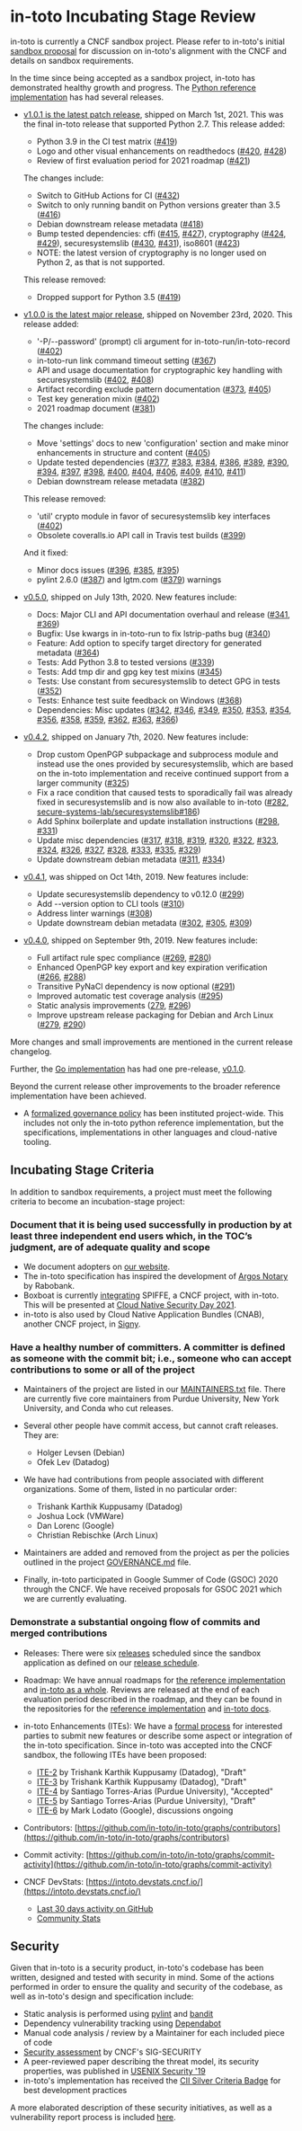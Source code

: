 # in-toto Incubating Stage Review

in-toto is currently a CNCF sandbox project. Please refer to in-toto's initial
[sandbox proposal](../proposals/sandbox/in-toto.adoc) for discussion on in-toto's
alignment with the CNCF and details on sandbox requirements.

In the time since being accepted as a sandbox project, in-toto has demonstrated
healthy growth and progress. The [Python reference implementation](https://github.com/in-toto/in-toto) has had several releases.

* [v1.0.1 is the latest patch release](https://github.com/in-toto/in-toto/releases),
  shipped on March 1st, 2021. This was the final in-toto release that supported Python
  2.7. This release added:
    * Python 3.9 in the CI test matrix ([#419](https://github.com/in-toto/in-toto/pull/419))
    * Logo and other visual enhancements on readthedocs ([#420](https://github.com/in-toto/in-toto/pull/420), [#428](https://github.com/in-toto/in-toto/pull/428))
    * Review of first evaluation period for 2021 roadmap ([#421](https://github.com/in-toto/in-toto/pull/421))

  The changes include:
    * Switch to GitHub Actions for CI ([#432](https://github.com/in-toto/in-toto/pull/432))
    * Switch to only running bandit on Python versions greater than 3.5 ([#416](https://github.com/in-toto/in-toto/pull/416))
    * Debian downstream release metadata ([#418](https://github.com/in-toto/in-toto/pull/418))
    * Bump tested dependencies: cffi ([#415](https://github.com/in-toto/in-toto/pull/415), [#427](https://github.com/in-toto/in-toto/pull/427)), cryptography ([#424](https://github.com/in-toto/in-toto/pull/424), [#429](https://github.com/in-toto/in-toto/pull/429)), securesystemslib ([#430](https://github.com/in-toto/in-toto/pull/430), [#431](https://github.com/in-toto/in-toto/pull/431)), iso8601 ([#423](https://github.com/in-toto/in-toto/pull/423))
    * NOTE: the latest version of cryptography is no longer used on Python 2, as that is not supported.

  This release removed:
    * Dropped support for Python 3.5 ([#419](https://github.com/in-toto/in-toto/pull/419))

* [v1.0.0 is the latest major release](https://github.com/in-toto/in-toto/releases),
  shipped on November 23rd, 2020. This release added:
    * '-P/--password' (prompt) cli argument for in-toto-run/in-toto-record ([#402](https://github.com/in-toto/in-toto/pull/402))
    * in-toto-run link command timeout setting ([#367](https://github.com/in-toto/in-toto/pull/367))
    * API and usage documentation for cryptographic key handling with securesystemslib ([#402](https://github.com/in-toto/in-toto/pull/402), [#408](https://github.com/in-toto/in-toto/pull/408))
    * Artifact recording exclude pattern documentation ([#373](https://github.com/in-toto/in-toto/pull/373), [#405](https://github.com/in-toto/in-toto/pull/405))
    * Test key generation mixin ([#402](https://github.com/in-toto/in-toto/pull/402))
    * 2021 roadmap document ([#381](https://github.com/in-toto/in-toto/pull/381))

  The changes include:
    * Move 'settings' docs to new 'configuration' section and make minor enhancements in structure and content ([#405](https://github.com/in-toto/in-toto/pull/405))
    * Update tested dependencies ([#377](https://github.com/in-toto/in-toto/pull/377), [#383](https://github.com/in-toto/in-toto/pull/383), [#384](https://github.com/in-toto/in-toto/pull/384), [#386](https://github.com/in-toto/in-toto/pull/386), [#389](https://github.com/in-toto/in-toto/pull/389), [#390](https://github.com/in-toto/in-toto/pull/390), [#394](https://github.com/in-toto/in-toto/pull/394), [#397](https://github.com/in-toto/in-toto/pull/397), [#398](https://github.com/in-toto/in-toto/pull/398), [#400](https://github.com/in-toto/in-toto/pull/400), [#404](https://github.com/in-toto/in-toto/pull/404), [#406](https://github.com/in-toto/in-toto/pull/406), [#409](https://github.com/in-toto/in-toto/pull/409), [#410](https://github.com/in-toto/in-toto/pull/410), [#411](https://github.com/in-toto/in-toto/pull/411))
    * Debian downstream release metadata ([#382](https://github.com/in-toto/in-toto/pull/382))

  This release removed:
    * 'util' crypto module in favor of securesystemslib key interfaces ([#402](https://github.com/in-toto/in-toto/pull/402))
    * Obsolete coveralls.io API call in Travis test builds ([#399](https://github.com/in-toto/in-toto/pull/399))

  And it fixed:
    * Minor docs issues ([#396](https://github.com/in-toto/in-toto/pull/396), [#385](https://github.com/in-toto/in-toto/pull/385), [#395](https://github.com/in-toto/in-toto/pull/395))
    * pylint 2.6.0 ([#387](https://github.com/in-toto/in-toto/pull/387)) and lgtm.com ([#379](https://github.com/in-toto/in-toto/pull/379)) warnings

* [v0.5.0](https://github.com/in-toto/in-toto/releases),
  shipped on July 13th, 2020. New features include:
    * Docs: Major CLI and API documentation overhaul and release ([#341](https://github.com/in-toto/in-toto/pull/341), [#369](https://github.com/in-toto/in-toto/pull/369))
    * Bugfix: Use kwargs in in-toto-run to fix lstrip-paths bug ([#340](https://github.com/in-toto/in-toto/pull/340))
    * Feature: Add option to specify target directory for generated metadata ([#364](https://github.com/in-toto/in-toto/pull/364))
    * Tests: Add Python 3.8 to tested versions ([#339](https://github.com/in-toto/in-toto/pull/339))
    * Tests: Add tmp dir and gpg key test mixins ([#345](https://github.com/in-toto/in-toto/pull/345))
    * Tests: Use constant from securesystemslib to detect GPG in tests ([#352](https://github.com/in-toto/in-toto/pull/352))
    * Tests: Enhance test suite feedback on Windows ([#368](https://github.com/in-toto/in-toto/pull/368))
    * Dependencies: Misc updates ([#342](https://github.com/in-toto/in-toto/pull/342), [#346](https://github.com/in-toto/in-toto/pull/346), [#349](https://github.com/in-toto/in-toto/pull/349), [#350](https://github.com/in-toto/in-toto/pull/350), [#353](https://github.com/in-toto/in-toto/pull/353), [#354](https://github.com/in-toto/in-toto/pull/354), [#356](https://github.com/in-toto/in-toto/pull/356), [#358](https://github.com/in-toto/in-toto/pull/358), [#359](https://github.com/in-toto/in-toto/pull/359), [#362](https://github.com/in-toto/in-toto/pull/362), [#363](https://github.com/in-toto/in-toto/pull/363), [#366](https://github.com/in-toto/in-toto/pull/366))

* [v0.4.2](https://github.com/in-toto/in-toto/releases),
  shipped on January 7th, 2020. New features include:
    * Drop custom OpenPGP subpackage and subprocess module and instead use the ones provided by securesystemslib, which are based on the in-toto implementation and receive continued support from a larger community ([#325](https://github.com/in-toto/in-toto/pull/325))
    * Fix a race condition that caused tests to sporadically fail was already fixed in securesystemslib and is now also available to in-toto ([#282](https://github.com/in-toto/in-toto/pull/282), [secure-systems-lab/securesystemslib#186](https://github.com/secure-systems-lab/securesystemslib/pull/186))
    * Add Sphinx boilerplate and update installation instructions ([#298](https://github.com/in-toto/in-toto/pull/298), [#331](https://github.com/in-toto/in-toto/pull/331))
    * Update misc dependencies ([#317](https://github.com/in-toto/in-toto/pull/317), [#318](https://github.com/in-toto/in-toto/pull/318), [#319](https://github.com/in-toto/in-toto/pull/319), [#320](https://github.com/in-toto/in-toto/pull/320), [#322](https://github.com/in-toto/in-toto/pull/322), [#323](https://github.com/in-toto/in-toto/pull/323), [#324](https://github.com/in-toto/in-toto/pull/324), [#326](https://github.com/in-toto/in-toto/pull/326), [#327](https://github.com/in-toto/in-toto/pull/327), [#328](https://github.com/in-toto/in-toto/pull/328), [#333](https://github.com/in-toto/in-toto/pull/333), [#335](https://github.com/in-toto/in-toto/pull/335), [#329](https://github.com/in-toto/in-toto/pull/329))
    * Update downstream debian metadata ([#311](https://github.com/in-toto/in-toto/pull/311), [#334](https://github.com/in-toto/in-toto/pull/334))

* [v0.4.1](https://github.com/in-toto/in-toto/releases),
  was shipped on Oct 14th, 2019. New features include:
    * Update securesystemslib dependency to v0.12.0 ([#299](https://github.com/in-toto/in-toto/pull/299))
    * Add --version option to CLI tools ([#310](https://github.com/in-toto/in-toto/pull/310))
    * Address linter warnings ([#308](https://github.com/in-toto/in-toto/pull/308))
    * Update downstream debian metadata ([#302](https://github.com/in-toto/in-toto/pull/302), [#305](https://github.com/in-toto/in-toto/pull/305), [#309](https://github.com/in-toto/in-toto/pull/309))

* [v0.4.0](https://github.com/in-toto/in-toto/releases),
  shipped on September 9th, 2019. New features include:

  * Full artifact rule spec compliance ([#269](https://github.com/in-toto/in-toto/pull/269), [#280](https://github.com/in-toto/in-toto/pull/280))
  * Enhanced OpenPGP key export and key expiration verification ([#266](https://github.com/in-toto/in-toto/pull/266), [#288](https://github.com/in-toto/in-toto/pull/288))
  * Transitive PyNaCl dependency is now optional ([#291](https://github.com/in-toto/in-toto/pull/291))
  * Improved automatic test coverage analysis ([#295](https://github.com/in-toto/in-toto/pull/295))
  * Static analysis improvements ([279](https://github.com/in-toto/in-toto/pull/279), [#296](https://github.com/in-toto/in-toto/pull/296))
  * Improve upstream release packaging for Debian and Arch Linux ([#279](https://github.com/in-toto/in-toto/pull/279), [#290](https://github.com/in-toto/in-toto/pull/290))

More changes and small improvements are mentioned in the current release
changelog.

Further, the [Go implementation](https://github.com/in-toto/in-toto-golang) has had one
pre-release, [v0.1.0](https://github.com/in-toto/in-toto-golang/releases).

Beyond the current release other improvements to the broader reference
implementation have been achieved.

* A [formalized governance
policy](https://github.com/in-toto/in-toto/blob/develop/GOVERNANCE.md) has been
instituted project-wide. This includes not only the in-toto python reference
implementation, but the specifications, implementations in other languages and
cloud-native tooling.

## Incubating Stage Criteria

In addition to sandbox requirements, a project must meet the following
criteria to become an incubation-stage project:

### Document that it is being used successfully in production by at least three independent end users which, in the TOC’s judgment, are of adequate quality and scope

  * We document adopters on
    [our website](https://in-toto.io/integrations.html).
  * The in-toto specification has inspired
    the development of [Argos Notary](https://www.argosnotary.com/docs/00_overview/10_overview)
    by Rabobank.
  * Boxboat is currently [integrating](https://github.com/boxboat/in-toto-golang)
    SPIFFE, a CNCF project, with in-toto. This will be presented at
    [Cloud Native Security Day 2021](https://cnsecuritydayeu21.sched.com/event/iRn2).
  * in-toto is also used by Cloud Native Application Bundles (CNAB), another
    CNCF project, in [Signy](https://github.com/cnabio/signy).

### Have a healthy number of committers. A committer is defined as someone with the commit bit; i.e., someone who can accept contributions to some or all of the project

  * Maintainers of the project are listed in our
    [MAINTAINERS.txt](https://github.com/in-toto/in-toto/blob/develop/MAINTAINERS.txt)
    file. There are currently five core maintainers from Purdue University, New
    York University, and Conda who cut releases.

  * Several other people have commit access, but cannot craft releases. They are:
    * Holger Levsen (Debian)
    * Ofek Lev (Datadog)

  * We have had contributions from people associated with different organizations.
    Some of them, listed in no particular order:
    * Trishank Karthik Kuppusamy (Datadog)
    * Joshua Lock (VMWare)
    * Dan Lorenc (Google)
    * Christian Rebischke (Arch Linux)

  * Maintainers are added and removed from the project as per the policies
    outlined in the project [GOVERNANCE.md](https://github.com/in-toto/in-toto/blob/develop/GOVERNANCE.md)
    file.

  * Finally, in-toto participated in Google Summer of Code (GSOC) 2020 through the CNCF.
    We have received proposals for GSOC 2021 which we are currently evaluating.

### Demonstrate a substantial ongoing flow of commits and merged contributions

  * Releases: There were six [releases](https://github.com/in-toto/in-toto/releases)
    scheduled since the sandbox application as defined on our
    [release schedule](https://github.com/in-toto/in-toto/blob/develop/ROADMAP.md).

  * Roadmap: We have annual roadmaps for
    [the reference implementation](https://github.com/in-toto/in-toto/blob/develop/ROADMAP.md)
    and [in-toto as a whole](https://github.com/in-toto/docs/blob/master/ROADMAP.md).
    Reviews are released at the end of each evaluation period described in the
    roadmap, and they can be found in the repositories for the
    [reference implementation](https://github.com/in-toto/in-toto/tree/develop/roadmap-reviews)
    and [in-toto docs](https://github.com/in-toto/docs/tree/master/roadmap-reviews).

  * in-toto Enhancements (ITEs): We have a [formal process](https://github.com/in-toto/ITE)
    for interested parties to submit new features or describe some aspect or
    integration of the in-toto specification. Since in-toto was accepted into
    the CNCF sandbox, the following ITEs have been proposed:
    * [ITE-2](https://github.com/in-toto/ITE/blob/master/ITE/2/README.adoc) by Trishank Karthik Kuppusamy (Datadog), "Draft"
    * [ITE-3](https://github.com/in-toto/ITE/blob/master/ITE/3/README.adoc) by Trishank Karthik Kuppusamy (Datadog), "Draft"
    * [ITE-4](https://github.com/in-toto/ITE/blob/master/ITE/4/README.adoc) by Santiago Torres-Arias (Purdue University), "Accepted"
    * [ITE-5](https://github.com/in-toto/ITE/blob/master/ITE/5/README.adoc) by Santiago Torres-Arias (Purdue University), "Draft"
    * [ITE-6](https://github.com/in-toto/ITE/pull/15) by Mark Lodato (Google), discussions ongoing

  * Contributors: [https://github.com/in-toto/in-toto/graphs/contributors](https://github.com/in-toto/in-toto/graphs/contributors)

  * Commit activity: [https://github.com/in-toto/in-toto/graphs/commit-activity](https://github.com/in-toto/in-toto/graphs/commit-activity)

  * CNCF DevStats: [https://intoto.devstats.cncf.io/](https://intoto.devstats.cncf.io/)
    * [Last 30 days activity on GitHub](https://intoto.devstats.cncf.io/d/8/dashboards?refresh=15m&orgId=1&from=now-30d&to=now-1h)
    * [Community Stats](https://intoto.devstats.cncf.io/d/3/community-stats?orgId=1&var-period=d7&var-repo_name=goharbor%2Fharbor)

## Security

Given that in-toto is a security product, in-toto's codebase has been written,
designed and tested with security in mind. Some of the actions performed in
order to ensure the quality and security of the codebase, as well as in-toto's
design and specification include:

* Static analysis is performed using [pylint](https://github.com/PyCQA/pylint/) and [bandit](https://bandit.readthedocs.io/en/latest/)
* Dependency vulnerability tracking using [Dependabot](https://dependabot.com/)
* Manual code analysis / review by a Maintainer for each included piece of
  code
* [Security assessment](https://github.com/cncf/sig-security/blob/master/assessments/projects/in-toto/self-assessment.md) by CNCF's SIG-SECURITY
* A peer-reviewed paper describing the threat model, its
  security properties, was published in
  [USENIX Security '19](https://www.usenix.org/conference/usenixsecurity19/presentation/torres-arias)
* in-toto's implementation has received the [CII Silver Criteria Badge](https://bestpractices.coreinfrastructure.org/en/projects/1523)
  for best development practices

A more elaborated description of these security initiatives, as well as a
vulnerability report process is included [here](https://github.com/in-toto/in-toto#security-issues-and-bugs).
